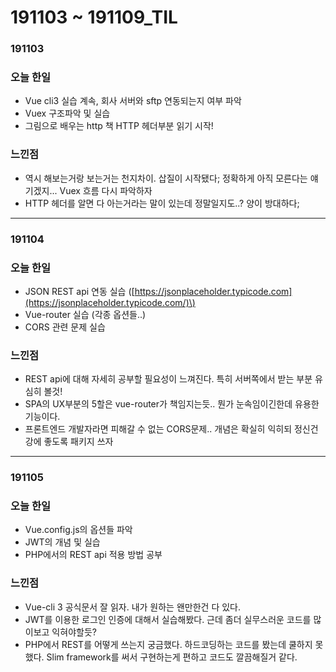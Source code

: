 # 191103 ~ 191109\_TIL

### 191103

### 오늘 한일

* Vue cli3 실습 계속, 회사 서버와 sftp 연동되는지 여부 파악
* Vuex 구조파악 및 실습
* 그림으로 배우는 http 책 HTTP 헤더부분 읽기 시작! 

### 느낀점

* 역시 해보는거랑 보는거는 천지차이. 삽질이 시작됐다; 정확하게 아직 모른다는 얘기겠지... Vuex 흐름 다시 파악하자 
* HTTP 헤더를 알면 다 아는거라는 말이 있는데 정말일지도..? 양이 방대하다; 

---

### 191104

### 오늘 한일

* JSON REST api 연동 실습 \([https://jsonplaceholder.typicode.com](https://jsonplaceholder.typicode.com/)\)
* Vue-router 실습 \(각종 옵션들..\)
* CORS 관련 문제 실습 

### 느낀점

* REST api에 대해 자세히 공부할 필요성이 느껴진다. 특히 서버쪽에서 받는 부분 유심히 볼것!
* SPA의 UX부분의 5할은 vue-router가 책임지는듯.. 뭔가 눈속임이긴한데 유용한 기능이다.
* 프론트엔드 개발자라면 피해갈 수 없는 CORS문제.. 개념은 확실히 익히되 정신건강에 좋도록 패키지 쓰자 

---

### 191105

### 오늘 한일

* Vue.config.js의 옵션들 파악
* JWT의 개념 및 실습 
* PHP에서의 REST api 적용 방법 공부

### 느낀점

* Vue-cli 3 공식문서 잘 읽자. 내가 원하는 왠만한건 다 있다.
* JWT를 이용한 로그인 인증에 대해서 실습해봤다. 근데 좀더 실무스러운 코드를 많이보고 익혀야할듯?
* PHP에서 REST를 어떻게 쓰는지 궁금했다. 하드코딩하는 코드를 봤는데 쿨하지 못했다. Slim framework를 써서 구현하는게 편하고 코드도 깔끔해질거 같다. 

